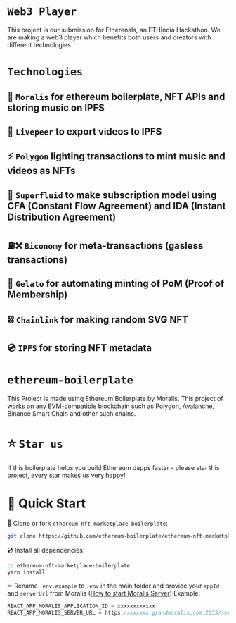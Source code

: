 
# `Web3 Player`

This project is our submission for Etherenals, an ETHIndia Hackathon. We are making a web3 player which benefits both users and creators with different technologies.

# `Technologies`

## 📩 `Moralis` for ethereum boilerplate, NFT APIs and storing music on IPFS

## 🎥 `Livepeer` to export videos to IPFS 

## ⚡️  `Polygon` lighting transactions to mint music and videos as NFTs

## 🌊 `Superfluid` to make subscription model using CFA (Constant Flow Agreement) and IDA (Instant Distribution Agreement)

## ⛽️❌ `Biconomy` for meta-transactions (gasless transactions)

## 🍦 `Gelato` for automating minting of PoM (Proof of Membership)

## ⛓ `Chainlink` for making random SVG NFT

## 💿 `IPFS` for storing NFT metadata


# `ethereum-boilerplate`

This Project is made using Ethereum Boilerplate by Moralis. This project of works on any EVM-compatible blockchain such as Polygon, Avalanche, Binance Smart Chain and other such chains.

# ⭐️ `Star us`
If this boilerplate helps you build Ethereum dapps faster - please star this project, every star makes us very happy!

# 🚀 Quick Start

📄 Clone or fork `ethereum-nft-marketplace-boilerplate`:
```sh
git clone https://github.com/ethereum-boilerplate/ethereum-nft-marketplace-boilerplate.git
```
💿 Install all dependencies:
```sh
cd ethereum-nft-marketplace-boilerplate
yarn install 
```
✏ Rename `.env.example` to `.env` in the main folder and provide your `appId` and `serverUrl` from Moralis ([How to start Moralis Server](https://docs.moralis.io/moralis-server/getting-started/create-a-moralis-server)) 
Example:
```jsx
REACT_APP_MORALIS_APPLICATION_ID = xxxxxxxxxxxx
REACT_APP_MORALIS_SERVER_URL = https://xxxxxx.grandmoralis.com:2053/server
```


